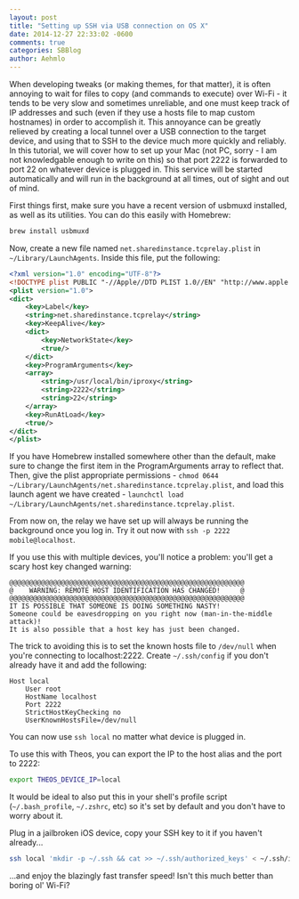 ```yaml
---
layout: post
title: "Setting up SSH via USB connection on OS X"
date: 2014-12-27 22:33:02 -0600
comments: true
categories: SBBlog
author: Aehmlo
---
```


When developing tweaks (or making themes, for that matter), it is often annoying to wait for files to copy (and commands to execute) over Wi-Fi - it tends to be very slow and sometimes unreliable, and one must keep track of IP addresses and such (even if they use a hosts file to map custom hostnames) in order to accomplish it. This annoyance can be greatly relieved by creating a local tunnel over a USB connection to the target device, and using that to SSH to the device much more quickly and reliably. In this tutorial, we will cover how to set up your Mac (not PC, sorry - I am not knowledgable enough to write on this) so that port 2222 is forwarded to port 22 on whatever device is plugged in. This service will be started automatically and will run in the background at all times, out of sight and out of mind.

First things first, make sure you have a recent version of usbmuxd installed, as well as its utilities. You can do this easily with Homebrew:

```bash
brew install usbmuxd
```

Now, create a new file named `net.sharedinstance.tcprelay.plist` in `~/Library/LaunchAgents`. Inside this file, put the following:

```xml
<?xml version="1.0" encoding="UTF-8"?>
<!DOCTYPE plist PUBLIC "-//Apple//DTD PLIST 1.0//EN" "http://www.apple.com/DTDs/PropertyList-1.0.dtd">
<plist version="1.0">
<dict>
	<key>Label</key>
	<string>net.sharedinstance.tcprelay</string>
	<key>KeepAlive</key>
	<dict>
		<key>NetworkState</key>
		<true/>
	</dict>
	<key>ProgramArguments</key>
	<array>
		<string>/usr/local/bin/iproxy</string>
		<string>2222</string>
		<string>22</string>
	</array>
	<key>RunAtLoad</key>
	<true/>
</dict>
</plist>
```

If you have Homebrew installed somewhere other than the default, make sure to change the first item in the ProgramArguments array to reflect that. Then, give the plist appropriate permissions - `chmod 0644 ~/Library/LaunchAgents/net.sharedinstance.tcprelay.plist`, and load this launch agent we have created - `launchctl load ~/Library/LaunchAgents/net.sharedinstance.tcprelay.plist`.

From now on, the relay we have set up will always be running the background once you log in. Try it out now with `ssh -p 2222 mobile@localhost`.

If you use this with multiple devices, you'll notice a problem: you'll get a scary host key changed warning:

```
@@@@@@@@@@@@@@@@@@@@@@@@@@@@@@@@@@@@@@@@@@@@@@@@@@@@@@@@@@@
@    WARNING: REMOTE HOST IDENTIFICATION HAS CHANGED!     @
@@@@@@@@@@@@@@@@@@@@@@@@@@@@@@@@@@@@@@@@@@@@@@@@@@@@@@@@@@@
IT IS POSSIBLE THAT SOMEONE IS DOING SOMETHING NASTY!
Someone could be eavesdropping on you right now (man-in-the-middle attack)!
It is also possible that a host key has just been changed.
```

The trick to avoiding this is to set the known hosts file to `/dev/null` when you're connecting to localhost:2222. Create `~/.ssh/config` if you don't already have it and add the following:

```
Host local
	User root
	HostName localhost
	Port 2222
	StrictHostKeyChecking no
	UserKnownHostsFile=/dev/null
```

You can now use `ssh local` no matter what device is plugged in.

To use this with Theos, you can export the IP to the host alias and the port to 2222:

```bash
export THEOS_DEVICE_IP=local
```

It would be ideal to also put this in your shell's profile script (`~/.bash_profile`, `~/.zshrc`, etc) so it's set by default and you don't have to worry about it.

Plug in a jailbroken iOS device, copy your SSH key to it if you haven't already... 

```bash
ssh local 'mkdir -p ~/.ssh && cat >> ~/.ssh/authorized_keys' < ~/.ssh/id_rsa.pub
```

...and enjoy the blazingly fast transfer speed! Isn't this much better than boring ol' Wi-Fi?
